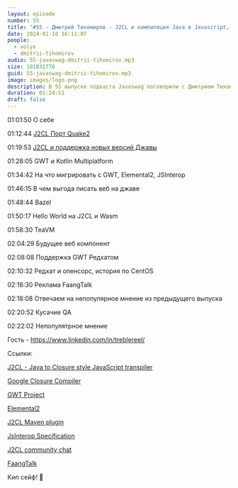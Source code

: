 ```yaml
---
layout: episode
number: 55
title: "#55 - Дмитрий Тихомиров - J2CL и компиляция Java в Javascript, GWT и опенсорс в Редхат"
date: 2024-01-10 16:11:07
people:
  - volyx
  - dmitrii-tihomirov
audio: 55-javaswag-dmitrii-tihomirov.mp3
size: 101831776 
guid: 55-javaswag-dmitrii-tihomirov.mp3
image: images/logo.png
description: В 55 выпуске подкаста Javaswag поговорили с Дмитрием Тихомировым о компиляции Java в Javascript, GWT, J2CL и опенсорсе в Редхат
duration: 01:24:51
draft: false
---
```


01:01:50 О себе

01:12:44 [J2CL Порт Quake2](https://github.com/treblereel/quake2-j2cl-port)

01:19:53 [J2CL и поддержка новых версий Джавы](https://github.com/google/j2cl/issues/93)

01:28:05 GWT и Kotlin Multiplatform

01:34:42 На что мигрировать с GWT, Elemental2, JSInterop

01:46:15 В чем выгода писать веб на джаве

01:48:44 Bazel

01:50:17 Hello World на J2CL и  Wasm

01:58:30 TeaVM

02:04:29 Будущее веб компонент

02:08:08 Поддержка GWT Редхатом

02:10:32 Редхат и опенсорс, история по CentOS

02:16:30 Реклама FaangTalk

02:18:08 Отвечаем на непопулярное мнение из предыдущего выпуска

02:20:52 Кусачие QA

02:22:02 Непопулятрное мнение

Гость - https://www.linkedin.com/in/treblereel/

Ссылки:

[J2CL - Java to Closure style JavaScript transpiler](https://github.com/google/j2cl)

[Google Closure Compiler](https://github.com/google/closure-compiler) 

[GWT Project](https://github.com/gwtproject/gwt)

[Elemental2](https://github.com/google/elemental2)

[J2CL Maven plugin](https://github.com/Vertispan/j2clmavenplugin)

[JsInterop Specification](https://docs.google.com/document/d/10fmlEYIHcyead_4R1S5wKGs1t2I7Fnp_PaNaa7XTEk0/edit#heading=h.o7amqk9edhb9)

[J2CL community chat](https://matrix.to/#/#vertispan_j2cl:gitter.im)

[FaangTalk](https://www.youtube.com/@faangtalk)

Кип сейф! 🖖
